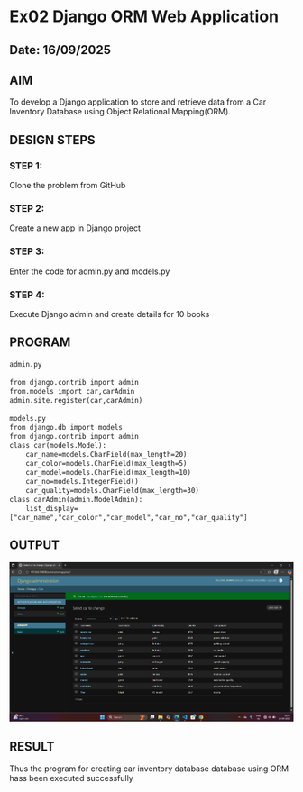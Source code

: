 # Ex02 Django ORM Web Application
## Date: 16/09/2025

## AIM
To develop a Django application to store and retrieve data from a Car Inventory Database using Object Relational Mapping(ORM).





## DESIGN STEPS

### STEP 1:
Clone the problem from GitHub

### STEP 2:
Create a new app in Django project

### STEP 3:
Enter the code for admin.py and models.py

### STEP 4:
Execute Django admin and create details for 10 books

## PROGRAM
```
admin.py

from django.contrib import admin
from.models import car,carAdmin
admin.site.register(car,carAdmin)

models.py
from django.db import models
from django.contrib import admin
class car(models.Model):
    car_name=models.CharField(max_length=20)
    car_color=models.CharField(max_length=5)
    car_model=models.CharField(max_length=10)
    car_no=models.IntegerField()
    car_quality=models.CharField(max_length=30)
class carAdmin(admin.ModelAdmin):
    list_display=["car_name","car_color","car_model","car_no","car_quality"]    
```


## OUTPUT
![alt text](<Screenshot 2025-09-19 210712 - Copy.png>)



## RESULT
Thus the program for creating car inventory database database using ORM hass been executed successfully
